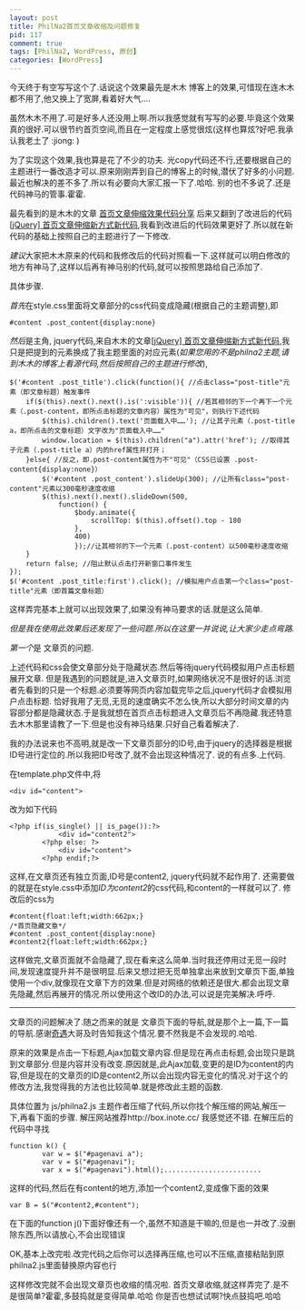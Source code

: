 ```yaml
--- 
layout: post
title: PhilNa2首页文章收缩及问题修复
pid: 117
comment: true
tags: [PhilNa2, WordPress, 原创]
categories: [WordPress]
---
```

今天终于有空写写这个了.话说这个效果最先是木木 博客上的效果,可惜现在连木木都不用了,他又换上了宽屏,看着好大气....

虽然木木不用了.可是好多人还没用上啊.所以我感觉就有写写的必要.毕竟这个效果真的很好.可以很节约首页空间,而且在一定程度上感觉很炫(这样也算炫?好吧.我承认我老土了 :jiong: )

为了实现这个效果,我也算是花了不少的功夫. 光copy代码还不行,还要根据自己的主题进行一番改造才可以.原来刚刚弄到自己的博客上的时候,潜伏了好多的小问题.最近也解决的差不多了.所以有必要向大家汇报一下了.哈哈.
别的也不多说了.还是代码神马的管事.霍霍.

最先看到的是木木的文章 [首页文章伸缩效果代码分享](http://immmmm.com/sharing-articles-telescopic-effect-code.html) 后来又翻到了改进后的代码 [\[jQuery\] 首页文章伸缩新方式新代码](http://immmmm.com/articles-telescopic-effect-new-code.html),我看到改进后的代码效果更好了.所以就在新代码的基础上按照自己的主题进行了一下修改.

*建议*大家把木木原来的代码和我修改后的代码对照看一下.这样就可以明白修改的地方有神马了,这样以后再有神马别的代码,就可以按照思路给自己添加了.

具体步骤.

*首先*在style.css里面将文章部分的css代码变成隐藏(根据自己的主题调整),即

    #content .post_content{display:none}
    
*然后*是主角, jquery代码,来自木木的文章[\[jQuery\] 首页文章伸缩新方式新代码](http://immmmm.com/articles-telescopic-effect-new-code.html),我只是把提到的元素换成了我主题里面的对应元素(*如果您用的不是philna2主题,请到木木的博客上看源代码,然后按照自己的主题进行修改*),

    $('#content .post_title').click(function(){ //点击class="post-title"元素（即文章标题）触发事件
        if($(this).next().next().is(':visible')){ //若其相邻的下一个再下一个元素（.post-content，即所点击标题的文章内容）属性为"可见"，则执行下述代码
            $(this).children().text('页面载入中……'); //让其子元素（.post-title a，即所点击的文章标题）文字改为"页面载入中……"
            window.location = $(this).children("a").attr('href'); //取得其子元素（.post-title a）内的href属性并打开；
        }else{ //反之，即.post-content属性为不"可见"（CSS已设置 .post-content{display:none}）
            $('#content .post_content').slideUp(300); //让所有class="post-content"元素以300毫秒速度收缩
            $(this).next().next().slideDown(500,
                function() {
                    $body.animate({
                        scrollTop: $(this).offset().top - 180
                    },
                    400)
                    });//让其相邻的下一个元素（.post-content）以500毫秒速度收缩
        }
        return false; //阻止默认点击打开新窗口事件发生
    });
    $('#content .post_title:first').click(); //模拟用户点击第一个class="post-title"元素（即首篇文章标题）
    
这样弄完基本上就可以出现效果了,如果没有神马要求的话.就是这么简单.

*但是我在使用此效果后还发现了一些问题.所以在这里一并说说,让大家少走点弯路.*

*第一个*是 文章页的问题.

上述代码和css会使文章部分处于隐藏状态.然后等待jquery代码模拟用户点击标题展开文章.
但是我遇到的问题就是,进入文章页时,如果网络状况不是很好的话.浏览者先看到的只是一个标题.必须要等网页内容加载完毕之后,jquery代码才会模拟用户点击标题. 恰好我用了无觅,无觅的速度确实不怎么快,所以大部分时间文章的内容部分都是隐藏状态.于是我就想在首页点击标题进入文章页后不再隐藏.我还特意去木木那里请教了一下.但是也没有神马结果.只好自己看着解决了.

我的办法说来也不高明,就是改一下文章页部分的ID号,由于jquery的选择器是根据ID号进行定位的.所以我把ID号改了,就不会出现这种情况了.
说的有点多.上代码.

在template.php文件中,将

    <div id="content">
        
改为如下代码

    <?php if(is_single() || is_page()):?>
                <div id="content2">
            <?php else: ?>
                <div id="content">
            <?php endif;?>
            
这样,在文章页还有独立页面,ID号是content2, jquery代码就不起作用了.
还需要做的就是在style.css中添加*ID为content2*的css代码,和content的一样就可以了. 修改后的css为

    #content{float:left;width:662px;}
    /*首页隐藏文章*/
    #content .post_content{display:none}
    #content2{float:left;width:662px;}

这样做完,文章页面就不会隐藏了,现在看来这么简单.当时我还停用过无觅一段时间,发现速度提升并不是很明显.后来又想过把无觅单独拿出来放到文章页下面,单独使用一个div,就像现在文章下方的效果.但是对网络的依赖还是很大.都会出现文章先隐藏,然后再展开的情况.所以使用这个改ID的办法,可以说是完美解决.呼呼.

***

文章页的问题解决了.随之而来的就是 文章页下面的导航,就是那个上一篇,下一篇的导航.感谢[奇遇](http://www.qiyuuu.com)大哥及时告知我这个情况.要不然我是不会发现的.哈哈.

原来的效果是点击一下标题,Ajax加载文章内容.但是现在再点击标题,会出现只是跳到文章部分.但是内容并没有改变.原因就是,此Ajax加载,变更的是ID为content的内容,但是现在的文章页的ID是content2,所以会出现内容无变化的情况.对于这个的修改方法,我觉得我的方法也比较简单.就是修改此主题的函数.

具体位置为 js/philna2.js 主题作者压缩了代码,所以你找个解压缩的网站,解压一下,再看下面的步骤. 
解压网站推荐http://box.inote.cc/ 我感觉还不错.
在解压后的代码中寻找

    function k() {
            var w = $("#pagenavi a");
            var v = $("#pagenavi");
            var x = $("#pagenavi").html();........................
            
这样的代码,然后在有content的地方,添加一个content2,变成像下面的效果

    var B = $("#content2,#content");
    
在下面的function j()下面好像还有一个,虽然不知道是干嘛的,但是也一并改了.没删除东西,所以请放心,不会出现错误

OK,基本上改完啦.改完代码之后你可以选择再压缩,也可以不压缩,直接粘贴到原philna2.js里面替换原内容也行

这样修改完就不会出现文章页也收缩的情况啦.
首页文章收缩,就这样弄完了.是不是很简单?霍霍,多鼓捣就是变得简单.哈哈
你是否也想试试啊?快点鼓捣吧.哈哈
